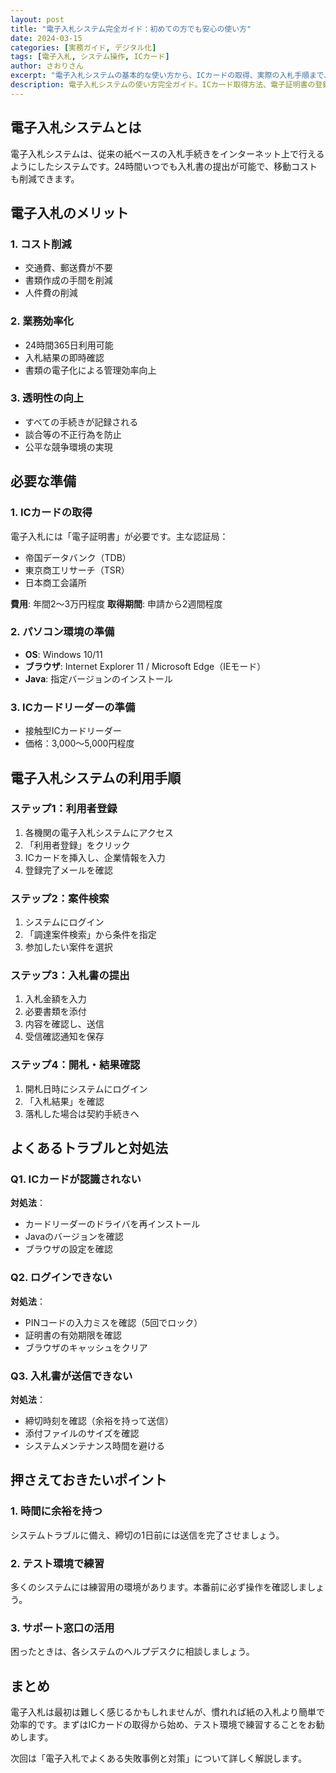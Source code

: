 ```yaml
---
layout: post
title: "電子入札システム完全ガイド：初めての方でも安心の使い方"
date: 2024-03-15
categories: [実務ガイド, デジタル化]
tags: [電子入札, システム操作, ICカード]
author: さおりさん
excerpt: "電子入札システムの基本的な使い方から、ICカードの取得、実際の入札手順まで、画面付きで分かりやすく解説します。"
description: 電子入札システムの使い方完全ガイド。ICカード取得方法、電子証明書の登録、入札情報の検索、入札書の作成・提出、落札結果確認まで画面付きで解説。初心者も安心して電子入札に参加できます。
---
```


## 電子入札システムとは

電子入札システムは、従来の紙ベースの入札手続きをインターネット上で行えるようにしたシステムです。24時間いつでも入札書の提出が可能で、移動コストも削減できます。

## 電子入札のメリット

### 1. コスト削減
- 交通費、郵送費が不要
- 書類作成の手間を削減
- 人件費の削減

### 2. 業務効率化
- 24時間365日利用可能
- 入札結果の即時確認
- 書類の電子化による管理効率向上

### 3. 透明性の向上
- すべての手続きが記録される
- 談合等の不正行為を防止
- 公平な競争環境の実現

## 必要な準備

### 1. ICカードの取得
電子入札には「電子証明書」が必要です。主な認証局：
- 帝国データバンク（TDB）
- 東京商工リサーチ（TSR）
- 日本商工会議所

**費用**: 年間2〜3万円程度
**取得期間**: 申請から2週間程度

### 2. パソコン環境の準備
- **OS**: Windows 10/11
- **ブラウザ**: Internet Explorer 11 / Microsoft Edge（IEモード）
- **Java**: 指定バージョンのインストール

### 3. ICカードリーダーの準備
- 接触型ICカードリーダー
- 価格：3,000〜5,000円程度

## 電子入札システムの利用手順

### ステップ1：利用者登録
1. 各機関の電子入札システムにアクセス
2. 「利用者登録」をクリック
3. ICカードを挿入し、企業情報を入力
4. 登録完了メールを確認

### ステップ2：案件検索
1. システムにログイン
2. 「調達案件検索」から条件を指定
3. 参加したい案件を選択

### ステップ3：入札書の提出
1. 入札金額を入力
2. 必要書類を添付
3. 内容を確認し、送信
4. 受信確認通知を保存

### ステップ4：開札・結果確認
1. 開札日時にシステムにログイン
2. 「入札結果」を確認
3. 落札した場合は契約手続きへ

## よくあるトラブルと対処法

### Q1. ICカードが認識されない
**対処法**：
- カードリーダーのドライバを再インストール
- Javaのバージョンを確認
- ブラウザの設定を確認

### Q2. ログインできない
**対処法**：
- PINコードの入力ミスを確認（5回でロック）
- 証明書の有効期限を確認
- ブラウザのキャッシュをクリア

### Q3. 入札書が送信できない
**対処法**：
- 締切時刻を確認（余裕を持って送信）
- 添付ファイルのサイズを確認
- システムメンテナンス時間を避ける

## 押さえておきたいポイント

### 1. 時間に余裕を持つ
システムトラブルに備え、締切の1日前には送信を完了させましょう。

### 2. テスト環境で練習
多くのシステムには練習用の環境があります。本番前に必ず操作を確認しましょう。

### 3. サポート窓口の活用
困ったときは、各システムのヘルプデスクに相談しましょう。

## まとめ

電子入札は最初は難しく感じるかもしれませんが、慣れれば紙の入札より簡単で効率的です。まずはICカードの取得から始め、テスト環境で練習することをお勧めします。

次回は「電子入札でよくある失敗事例と対策」について詳しく解説します。